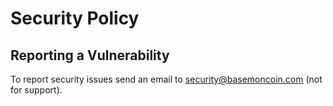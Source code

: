 # Security Policy

## Reporting a Vulnerability

To report security issues send an email to security@basemoncoin.com (not for support).
